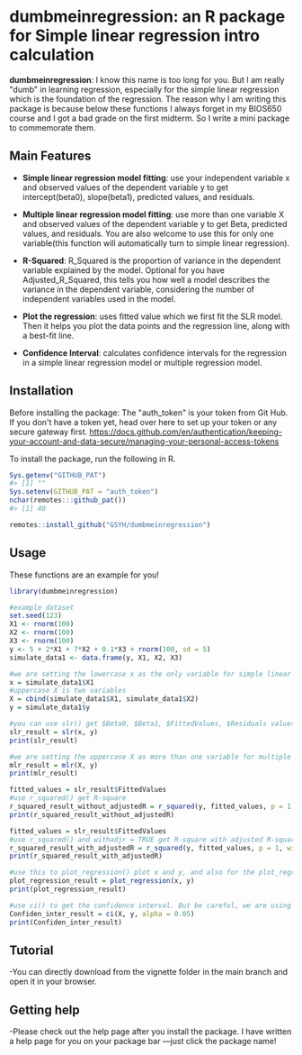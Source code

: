 # dumbmeinregression: an R package for Simple linear regression intro calculation 

**dumbmeinregression**: I know this name is too long for you. But I am really "dumb" in learning regression, especially for the simple linear regression which is the foundation of the regression. The reason why I am writing this package is because below these functions I always forget in my BIOS650 course and I got a bad grade on the first midterm. So I write a mini package to commemorate them.

## Main Features

- **Simple linear regression model fitting**: use your independent variable x and observed values of the dependent variable y to get intercept(beta0), slope(beta1), predicted values, and residuals.

- **Multiple linear regression model fitting**: use more than one variable X and observed values of the dependent variable y to get Beta, predicted values, and residuals. You are also welcome to use this for only one variable(this function will automatically turn to simple linear regression).

- **R-Squared**: R_Squared is the proportion of variance in the dependent variable explained by the model. Optional for you have Adjusted_R_Squared, this tells you how well a model describes the variance in the dependent variable, considering the number of independent variables used in the model.

- **Plot the regression**:  uses fitted value which we first fit the SLR model. Then it helps you plot the data points and the regression line, along with a best-fit line.

- **Confidence Interval**: calculates confidence intervals for the regression in a simple linear regression model or multiple regression model.

## Installation

Before installing the package: The "auth_token" is your token from Git Hub. If you don't have a token yet, head over here to set up your token or any secure gateway first. https://docs.github.com/en/authentication/keeping-your-account-and-data-secure/managing-your-personal-access-tokens

To install the package, run the following in R.
```r
Sys.getenv("GITHUB_PAT")
#> [1] ""
Sys.setenv(GITHUB_PAT = "auth_token")
nchar(remotes:::github_pat())
#> [1] 40

remotes::install_github("GSYH/dumbmeinregression")
```

## Usage

These functions are an example for you!

```r
library(dumbmeinregression)

#example dataset
set.seed(123)
X1 <- rnorm(100)
X2 <- rnorm(100)
X3 <- rnorm(100)
y <- 5 + 2*X1 + 7*X2 + 0.1*X3 + rnorm(100, sd = 5)
simulate_data1 <- data.frame(y, X1, X2, X3)

#we are setting the lowercase x as the only variable for simple linear regression
x = simulate_data1$X1
#uppercase X is two variables
X = cbind(simulate_data1$X1, simulate_data1$X2)
y = simulate_data1$y

#you can use slr() get $Beta0, $Beta1, $FittedValues, $Residuals values.
slr_result = slr(x, y)
print(slr_result)

#we are setting the uppercase X as more than one variable for multiple linear regression
mlr_result = mlr(X, y)
print(mlr_result)

fitted_values = slr_result$FittedValues
#use r_squared() get R-square 
r_squared_result_without_adjustedR = r_squared(y, fitted_values, p = 1, withadjr = FALSE)
print(r_squared_result_without_adjustedR)

fitted_values = slr_result$FittedValues
#use r_squared() and withadjr = TRUE get R-square with adjusted R-square.
r_squared_result_with_adjustedR = r_squared(y, fitted_values, p = 1, withadjr = TRUE)
print(r_squared_result_with_adjustedR)

#use this to plot_regression() plot x and y, and also for the plot_regression(), I didn't find a way to all.equal them in the vignette. But they look the same compared to the plot()
plot_regression_result = plot_regression(x, y)
print(plot_regression_result)

#use ci() to get the confidence interval. But be careful, we are using uppercase X And the default level is 0.05.
Confiden_inter_result = ci(X, y, alpha = 0.05)
print(Confiden_inter_result)
```

## Tutorial

-You can directly download from the vignette folder in the main branch and open it in your browser.

## Getting help

-Please check out the help page after you install the package. I have written a help page for you on your package bar —just click the package name!
